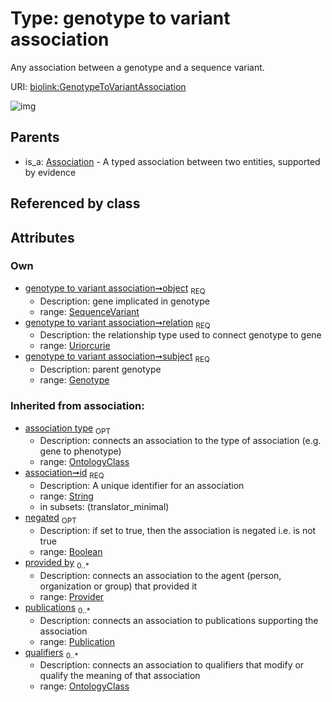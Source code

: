 
# Type: genotype to variant association


Any association between a genotype and a sequence variant.

URI: [biolink:GenotypeToVariantAssociation](https://w3id.org/biolink/vocab/GenotypeToVariantAssociation)


![img](images/GenotypeToVariantAssociation.svg)

## Parents

 *  is_a: [Association](Association.md) - A typed association between two entities, supported by evidence

## Referenced by class


## Attributes


### Own

 * [genotype to variant association➞object](genotype_to_variant_association_object.md)  <sub>REQ</sub>
    * Description: gene implicated in genotype
    * range: [SequenceVariant](SequenceVariant.md)
 * [genotype to variant association➞relation](genotype_to_variant_association_relation.md)  <sub>REQ</sub>
    * Description: the relationship type used to connect genotype to gene
    * range: [Uriorcurie](types/Uriorcurie.md)
 * [genotype to variant association➞subject](genotype_to_variant_association_subject.md)  <sub>REQ</sub>
    * Description: parent genotype
    * range: [Genotype](Genotype.md)

### Inherited from association:

 * [association type](association_type.md)  <sub>OPT</sub>
    * Description: connects an association to the type of association (e.g. gene to phenotype)
    * range: [OntologyClass](OntologyClass.md)
 * [association➞id](association_id.md)  <sub>REQ</sub>
    * Description: A unique identifier for an association
    * range: [String](types/String.md)
    * in subsets: (translator_minimal)
 * [negated](negated.md)  <sub>OPT</sub>
    * Description: if set to true, then the association is negated i.e. is not true
    * range: [Boolean](types/Boolean.md)
 * [provided by](provided_by.md)  <sub>0..*</sub>
    * Description: connects an association to the agent (person, organization or group) that provided it
    * range: [Provider](Provider.md)
 * [publications](publications.md)  <sub>0..*</sub>
    * Description: connects an association to publications supporting the association
    * range: [Publication](Publication.md)
 * [qualifiers](qualifiers.md)  <sub>0..*</sub>
    * Description: connects an association to qualifiers that modify or qualify the meaning of that association
    * range: [OntologyClass](OntologyClass.md)
